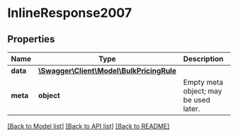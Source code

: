 # InlineResponse2007

## Properties
Name | Type | Description | Notes
------------ | ------------- | ------------- | -------------
**data** | [**\Swagger\Client\Model\BulkPricingRule**](BulkPricingRule.md) |  | [optional] 
**meta** | **object** | Empty meta object; may be used later. | [optional] 

[[Back to Model list]](../README.md#documentation-for-models) [[Back to API list]](../README.md#documentation-for-api-endpoints) [[Back to README]](../README.md)


